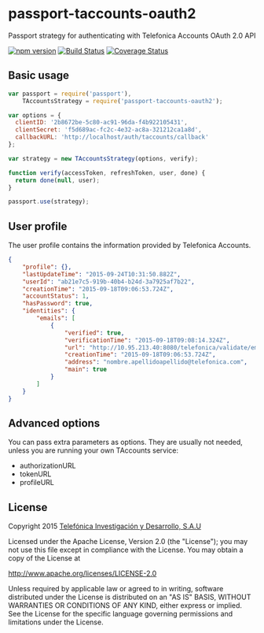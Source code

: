 # passport-taccounts-oauth2

Passport strategy for authenticating with Telefonica Accounts OAuth 2.0 API

[![npm version](https://badge.fury.io/js/passport-taccounts-oauth2.svg)](http://badge.fury.io/js/passport-taccounts-oauth2)
[![Build Status](https://travis-ci.org/TDAF/passport-taccounts-oauth2.svg)](https://travis-ci.org/TDAF/passport-taccounts-oauth2)
[![Coverage Status](https://img.shields.io/coveralls/TDAF/passport-taccounts-oauth2.svg)](https://coveralls.io/r/TDAF/passport-taccounts-oauth2)

## Basic usage

```javascript
var passport = require('passport'),
    TAccountsStrategy = require('passport-taccounts-oauth2');

var options = {
  clientID: '2b8672be-5c80-ac91-96da-f4b922105431',
  clientSecret: 'f5d689ac-fc2c-4e32-ac8a-321212ca1a8d',
  callbackURL: 'http://localhost/auth/taccounts/callback'
};

var strategy = new TAccountsStrategy(options, verify);

function verify(accessToken, refreshToken, user, done) {
  return done(null, user);
}

passport.use(strategy);
```

## User profile

The user profile contains the information provided by Telefonica Accounts.

```json
{
    "profile": {},
    "lastUpdateTime": "2015-09-24T10:31:50.882Z",
    "userId": "ab21e7c5-919b-40b4-b24d-3a7925af7b22",
    "creationTime": "2015-09-18T09:06:53.724Z",
    "accountStatus": 1,
    "hasPassword": true,
    "identities": {
        "emails": [
            {
                "verified": true,
                "verificationTime": "2015-09-18T09:08:14.324Z",
                "url": "http://10.95.213.40:8080/telefonica/validate/email",
                "creationTime": "2015-09-18T09:06:53.724Z",
                "address": "nombre.apellidoapellido@telefonica.com",
                "main": true
            }
        ]
    }
}
```

## Advanced options

You can pass extra parameters as options. They are usually not needed, unless you
are running your own TAccounts service:
* authorizationURL
* tokenURL
* profileURL

## License

Copyright 2015 [Telefónica Investigación y Desarrollo, S.A.U](http://www.tid.es)

Licensed under the Apache License, Version 2.0 (the "License"); you may not use this file except in compliance with the License. You may obtain a copy of the License at

http://www.apache.org/licenses/LICENSE-2.0

Unless required by applicable law or agreed to in writing, software distributed under the License is distributed on an "AS IS" BASIS, WITHOUT WARRANTIES OR CONDITIONS OF ANY KIND, either express or implied. See the License for the specific language governing permissions and limitations under the License.
